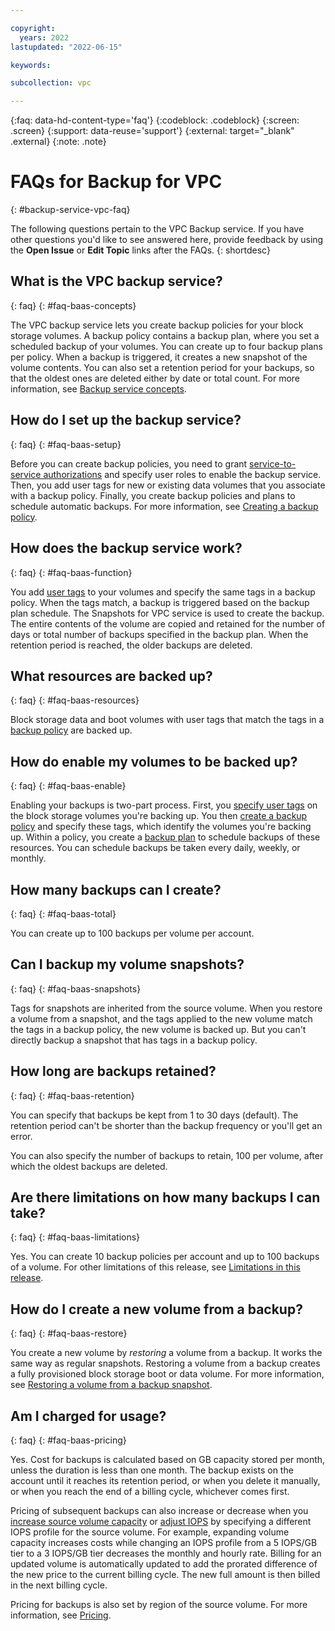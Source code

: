 ```yaml
---

copyright:
  years: 2022
lastupdated: "2022-06-15"

keywords:

subcollection: vpc

---
```


{:faq: data-hd-content-type='faq'}
{:codeblock: .codeblock}
{:screen: .screen}
{:support: data-reuse='support'}
{:external: target="_blank" .external}
{:note: .note}

# FAQs for Backup for VPC
{: #backup-service-vpc-faq}

The following questions pertain to the VPC Backup service. If you have other questions you'd like to see answered here, provide feedback by using the **Open Issue** or **Edit Topic** links after the FAQs.
{: shortdesc}

## What is the VPC backup service?
{: faq}
{: #faq-baas-concepts}

The VPC backup service lets you create backup policies for your block storage volumes. A backup policy contains a backup plan, where you set a scheduled backup of your volumes. You can create up to four backup plans per policy. When a backup is triggered, it creates a new snapshot of the volume contents. You can also set a retention period for your backups, so that the oldest ones are deleted either by date or total count. For more information, see [Backup service concepts](/docs/vpc?topic=vpc-backup-service-about#backup-service-concepts).

## How do I set up the backup service?
{: faq}
{: #faq-baas-setup}

Before you can create backup policies, you need to grant [service-to-service authorizations](/docs/vpc?topic=vpc-backup-s2s-auth&interface=api) and specify user roles to enable the backup service. Then, you add user tags for new or existing data volumes that you associate with a backup policy. Finally, you create backup policies and plans to schedule automatic backups. For more information, see [Creating a backup policy](/docs/vpc?topic=vpc-backup-policy-create&interface=ui).

## How does the backup service work?
{: faq}
{: #faq-baas-function}

You add [user tags](/docs/vpc?topic=vpc-backup-service-about&interface=ui#backup-service-about-tags) to your volumes and specify the same tags in a backup policy. When the tags match, a backup is triggered based on the backup plan schedule. The Snapshots for VPC service is used to create the backup. The entire contents of the volume are copied and retained for the number of days or total number of backups specified in the backup plan. When the retention period is reached, the older backups are deleted.

## What resources are backed up?
{: faq}
{: #faq-baas-resources}

Block storage data and boot volumes with user tags that match the tags in a [backup policy](https://test.cloud.ibm.com/docs/vpc?topic=vpc-backup-service-about&interface=ui#backup-service-policies) are backed up.

## How do enable my volumes to be backed up?
{: faq}
{: #faq-baas-enable}

Enabling your backups is two-part process. First, you [specify user tags](/docs/vpc?topic=vpc-backup-use-policies) on the block storage volumes you're backing up. You then [create a backup policy](/docs/vpc?topic=vpc-backup-policy-create) and specify these tags, which identify the volumes you're backing up. Within a policy, you create a [backup plan](/docs/vpc?topic=vpc-backup-policy-create&interface=ui#backup-plan-ui) to schedule backups of these resources. You can schedule backups be taken every daily, weekly, or monthly.

## How many backups can I create?
{: faq}
{: #faq-baas-total}

You can create up to 100 backups per volume per account.

## Can I backup my volume snapshots?
{: faq}
{: #faq-baas-snapshots}

Tags for snapshots are inherited from the source volume. When you restore a volume from a snapshot, and the tags applied to the new volume match the tags in a backup policy, the new volume is backed up. But you can't directly backup a snapshot that has tags in a backup policy.

## How long are backups retained?
{: faq}
{: #faq-baas-retention}

You can specify that backups be kept from 1 to 30 days (default). The retention period can't be shorter than the backup frequency or you'll get an error.

You can also specify the number of backups to retain, 100 per volume, after which the oldest backups are deleted.

## Are there limitations on how many backups I can take?
{: faq}
{: #faq-baas-limitations}

Yes. You can create 10 backup policies per account and up to 100 backups of a volume. For other limitations of this release, see [Limitations in this release](/docs/vpc?topic=vpc-backup-service-about&interface=ui#backup-service-limitations).

## How do I create a new volume from a backup?

{: faq}
{: #faq-baas-restore}

You create a new volume by _restoring_ a volume from a backup. It works the same way as regular snapshots. Restoring a volume from a backup creates a fully provisioned block storage boot or data volume. For more information, see [Restoring a volume from a backup snapshot](/docs/vpc?topic=vpc-baas-vpc-restore).

## Am I charged for usage?
{: faq}
{: #faq-baas-pricing}

Yes. Cost for backups is calculated based on GB capacity stored per month, unless the duration is less than one month. The backup exists on the account until it reaches its retention period, or when you delete it manually, or when you reach the end of a billing cycle, whichever comes first.

Pricing of subsequent backups can also increase or decrease when you [increase source volume capacity](/docs/vpc?topic=vpc-expanding-block-storage-volumes) or [adjust IOPS](/docs/vpc?topic=vpc-adjusting-volume-iops) by specifying a different IOPS profile for the source volume. For example, expanding volume capacity increases costs while changing an IOPS profile from a 5 IOPS/GB tier to a 3 IOPS/GB tier decreases the monthly and hourly rate. Billing for an updated volume is automatically updated to add the prorated difference of the new price to the current billing cycle. The new full amount is then billed in the next billing cycle.

Pricing for backups is also set by region of the source volume. For more information, see [Pricing](https://www.ibm.com/cloud/vpc/pricing).
